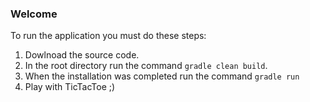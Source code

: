 ### Welcome

To run the application you must do these steps:
1. Dowlnoad the source code.
2. In the root directory run the command `gradle clean build`.
3. When the installation was completed run the command `gradle run`
4. Play with TicTacToe ;) 
